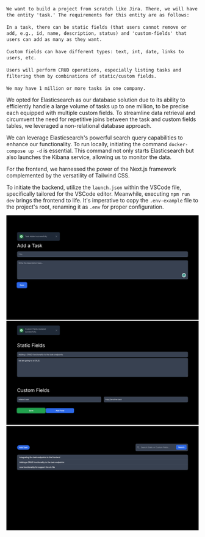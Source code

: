 ```
We want to build a project from scratch like Jira. There, we will have the entity 'task.' The requirements for this entity are as follows:

In a task, there can be static fields (that users cannot remove or add, e.g., id, name, description, status) and 'custom-fields' that users can add as many as they want.

Custom fields can have different types: text, int, date, links to users, etc.

Users will perform CRUD operations, especially listing tasks and filtering them by combinations of static/custom fields.

We may have 1 million or more tasks in one company.
```

We opted for Elasticsearch as our database solution due to its ability to efficiently handle a large volume of tasks up to one million, to be precise each equipped with multiple custom fields. To streamline data retrieval and circumvent the need for repetitive joins between the task and custom fields tables, we leveraged a non-relational database approach.

We can leverage Elasticsearch's powerful search query capabilities to enhance our functionality. To run locally, initiating the command `docker-compose up -d` is essential. This command not only starts Elasticsearch but also launches the Kibana service, allowing us to monitor the data.


For the frontend, we harnessed the power of the Next.js framework complemented by the versatility of Tailwind CSS.

To initiate the backend, utilize the `launch.json` within the VSCode file, specifically tailored for the VSCode editor. Meanwhile, executing `npm run dev` brings the frontend to life. It's imperative to copy the `.env-example` file to the project's root, renaming it as `.env` for proper configuration.

![alt text](https://github.com/SepehrHasanabadi/jira/blob/main/images/add.png)
![alt text](https://github.com/SepehrHasanabadi/jira/blob/main/images/update.png)
![alt text](https://github.com/SepehrHasanabadi/jira/blob/main/images/list.png)